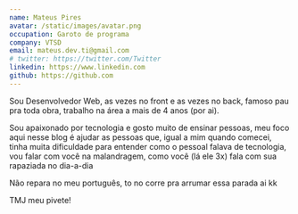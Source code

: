 ```yaml
---
name: Mateus Pires
avatar: /static/images/avatar.png
occupation: Garoto de programa
company: VTSD
email: mateus.dev.ti@gmail.com
# twitter: https://twitter.com/Twitter
linkedin: https://www.linkedin.com
github: https://github.com
---
```


Sou Desenvolvedor Web, as vezes no front e as vezes no back, famoso pau pra toda obra, trabalho na área a mais de 4 anos (por ai).

Sou apaixonado por tecnologia e gosto muito de ensinar pessoas, meu foco aqui nesse blog é ajudar as pessoas que, igual a mim quando comecei,
tinha muita dificuldade para entender como o pessoal falava de tecnologia, vou falar com você na malandragem, como você (lá ele 3x) fala com sua rapaziada no dia-a-dia

Não repara no meu português, to no corre pra arrumar essa parada ai kk

TMJ meu pivete!
